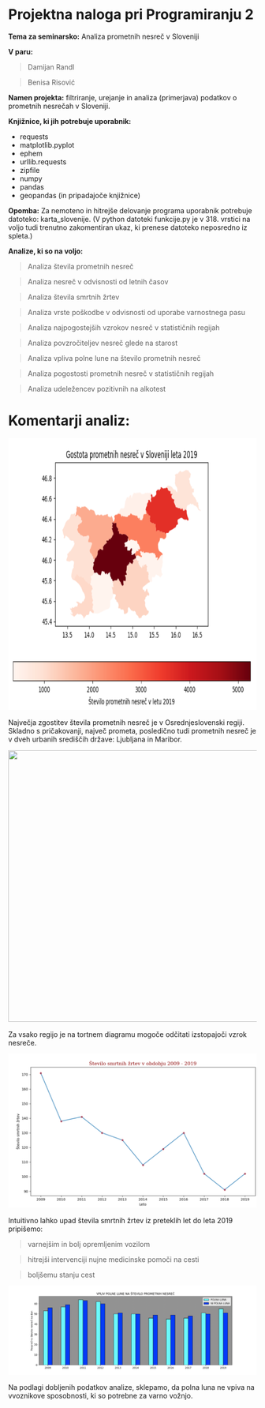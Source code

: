 # Projektna naloga pri Programiranju 2


**Tema za seminarsko:**
Analiza prometnih nesreč v Sloveniji


**V paru:**
> Damijan Randl 

> Benisa Risović

**Namen projekta:** filtriranje, urejanje in analiza (primerjava) podatkov o prometnih nesrečah v Sloveniji.

**Knjižnice, ki jih potrebuje uporabnik:**

- requests
- matplotlib.pyplot
- ephem 
- urllib.requests
- zipfile 
- numpy
- pandas 
- geopandas (in pripadajoče knjižnice)

**Opomba:**
Za nemoteno in hitrejše delovanje programa uporabnik potrebuje datoteko: karta_slovenije. 
(V python datoteki funkcije.py je v 318. vrstici na voljo tudi trenutno zakomentiran ukaz, ki prenese datoteko neposredno iz spleta.)


**Analize, ki so na voljo:**

> Analiza števila prometnih nesreč

> Analiza nesreč v odvisnosti od letnih časov

> Analiza števila smrtnih žrtev

> Analiza vrste poškodbe v odvisnosti od uporabe varnostnega pasu

> Analiza najpogostejših vzrokov nesreč v statističnih regijah 

> Analiza povzročiteljev nesreč glede na starost

> Analiza vpliva polne lune na število prometnih nesreč

> Analiza pogostosti prometnih nesreč v statističnih regijah

> Analiza udeležencev pozitivnih na alkotest 

# Komentarji analiz:

<img src="https://github.com/benisa21/Projekt_Programiranje_2_/blob/main/slike/gostota_prometnih_nesrec.png" width="700" height="550" />

 Največja zgostitev števila prometnih nesreč je v Osrednjeslovenski regiji.
 Skladno s pričakovanji, največ prometa, posledično tudi prometnih nesreč je v dveh urbanih središčih države: Ljubljana in Maribor.


<img src="https://github.com/benisa21/Projekt_Programiranje_2_/blob/main/slike/slike/vzroki_nesrec.png" width="700" height="550" />

Za vsako regijo je na tortnem diagramu mogoče odčitati izstopajoči vzrok nesreče.







![](slike/smrtne_zrtve.png)

Intuitivno lahko upad števila smrtnih žrtev iz preteklih let do leta 2019 pripišemo:

> varnejšim in bolj opremljenim vozilom

> hitrejši intervenciji nujne medicinske pomoči na cesti

> boljšemu stanju cest




![](slike/vpliv_polne_lune.png)

Na podlagi dobljenih podatkov analize, sklepamo, da polna luna ne vpiva na vvoznikove sposobnosti, ki so potrebne za varno vožnjo.
